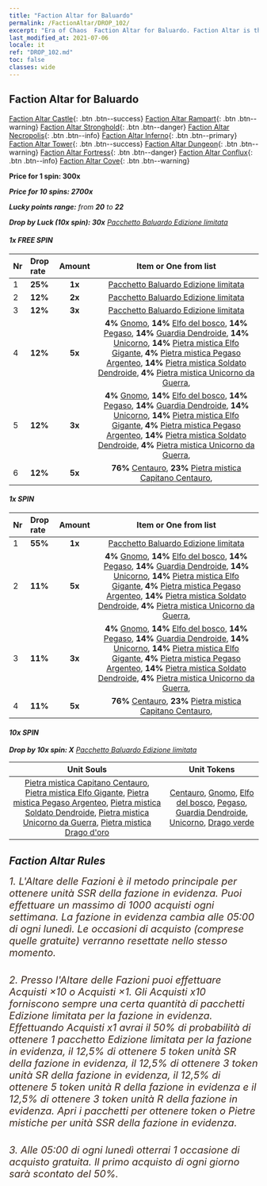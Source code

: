 ```yaml
---
title: "Faction Altar for Baluardo"
permalink: /FactionAltar/DROP_102/
excerpt: "Era of Chaos  Faction Altar for Baluardo. Faction Altar is the primary method for obtaining SSR units from the popular faction. Limited to 1,000 purchases each week. The popular faction changes at 05:00 every Monday. Purchase attempts and free purchase attempts will also reset then."
last_modified_at: 2021-07-06
locale: it
ref: "DROP_102.md"
toc: false
classes: wide
---
```


##  Faction Altar for **Baluardo**

  [Faction Altar Castle](/it/FactionAltar/DROP_101/){: .btn .btn--success} [Faction Altar Rampart](/it/FactionAltar/DROP_102/){: .btn .btn--warning} [Faction Altar Stronghold](/it/FactionAltar/DROP_103/){: .btn .btn--danger} [Faction Altar Necropolis](/it/FactionAltar/DROP_104/){: .btn .btn--info} [Faction Altar Inferno](/it/FactionAltar/DROP_105/){: .btn .btn--primary} [Faction Altar Tower](/it/FactionAltar/DROP_106/){: .btn .btn--success} [Faction Altar Dungeon](/it/FactionAltar/DROP_107/){: .btn .btn--warning} [Faction Altar Fortress](/it/FactionAltar/DROP_108/){: .btn .btn--danger} [Faction Altar Conflux](/it/FactionAltar/DROP_109/){: .btn .btn--info} [Faction Altar Cove](/it/FactionAltar/DROP_112/){: .btn .btn--warning} 

  **Price for 1 spin: 300x** <i class="fas fa-gem"/>

  **Price for 10 spins: 2700x** <i class="fas fa-gem"/>

  **Lucky points range:** from **20** to **22**

  **Drop by Luck (10x spin): 30x** [Pacchetto Baluardo Edizione limitata](/ItemsIT/con_2101/)

####  1x FREE SPIN 

  |    Nr    |  Drop rate  |  Amount   |   Item or One from list  |
  |:---------|:------------|:---------:|:------------------------:|
  | 1 | **25%** | **1x** | [Pacchetto Baluardo Edizione limitata](/ItemsIT/con_2101/) |
  | 2 | **12%** | **2x** | [Pacchetto Baluardo Edizione limitata](/ItemsIT/con_2101/) |
  | 3 | **12%** | **3x** | [Pacchetto Baluardo Edizione limitata](/ItemsIT/con_2101/) |
  | 4 | **12%** | **5x** |  **4%** [Gnomo](/ItemsIT/unt_200/),  **14%** [Elfo del bosco](/ItemsIT/unt_201/),  **14%** [Pegaso](/ItemsIT/unt_202/),  **14%** [Guardia Dendroide](/ItemsIT/unt_203/),  **14%** [Unicorno](/ItemsIT/unt_204/),  **14%** [Pietra mistica Elfo Gigante](/ItemsIT/unt_291/),  **4%** [Pietra mistica Pegaso Argenteo](/ItemsIT/unt_292/),  **14%** [Pietra mistica Soldato Dendroide](/ItemsIT/unt_293/),  **4%** [Pietra mistica Unicorno da Guerra](/ItemsIT/unt_294/),  |
  | 5 | **12%** | **3x** |  **4%** [Gnomo](/ItemsIT/unt_200/),  **14%** [Elfo del bosco](/ItemsIT/unt_201/),  **14%** [Pegaso](/ItemsIT/unt_202/),  **14%** [Guardia Dendroide](/ItemsIT/unt_203/),  **14%** [Unicorno](/ItemsIT/unt_204/),  **14%** [Pietra mistica Elfo Gigante](/ItemsIT/unt_291/),  **4%** [Pietra mistica Pegaso Argenteo](/ItemsIT/unt_292/),  **14%** [Pietra mistica Soldato Dendroide](/ItemsIT/unt_293/),  **4%** [Pietra mistica Unicorno da Guerra](/ItemsIT/unt_294/),  |
  | 6 | **12%** | **5x** |  **76%** [Centauro](/ItemsIT/unt_199/),  **23%** [Pietra mistica Capitano Centauro](/ItemsIT/unt_290/),  |


####  1x SPIN 

  |    Nr    |  Drop rate  |  Amount   |   Item or One from list  |
  |:---------|:------------|:---------:|:------------------------:|
  | 1 | **55%** | **1x** | [Pacchetto Baluardo Edizione limitata](/ItemsIT/con_2101/) |
  | 2 | **11%** | **5x** |  **4%** [Gnomo](/ItemsIT/unt_200/),  **14%** [Elfo del bosco](/ItemsIT/unt_201/),  **14%** [Pegaso](/ItemsIT/unt_202/),  **14%** [Guardia Dendroide](/ItemsIT/unt_203/),  **14%** [Unicorno](/ItemsIT/unt_204/),  **14%** [Pietra mistica Elfo Gigante](/ItemsIT/unt_291/),  **4%** [Pietra mistica Pegaso Argenteo](/ItemsIT/unt_292/),  **14%** [Pietra mistica Soldato Dendroide](/ItemsIT/unt_293/),  **4%** [Pietra mistica Unicorno da Guerra](/ItemsIT/unt_294/),  |
  | 3 | **11%** | **3x** |  **4%** [Gnomo](/ItemsIT/unt_200/),  **14%** [Elfo del bosco](/ItemsIT/unt_201/),  **14%** [Pegaso](/ItemsIT/unt_202/),  **14%** [Guardia Dendroide](/ItemsIT/unt_203/),  **14%** [Unicorno](/ItemsIT/unt_204/),  **14%** [Pietra mistica Elfo Gigante](/ItemsIT/unt_291/),  **4%** [Pietra mistica Pegaso Argenteo](/ItemsIT/unt_292/),  **14%** [Pietra mistica Soldato Dendroide](/ItemsIT/unt_293/),  **4%** [Pietra mistica Unicorno da Guerra](/ItemsIT/unt_294/),  |
  | 4 | **11%** | **5x** |  **76%** [Centauro](/ItemsIT/unt_199/),  **23%** [Pietra mistica Capitano Centauro](/ItemsIT/unt_290/),  |


####  10x SPIN 

  **Drop by 10x spin: X** [Pacchetto Baluardo Edizione limitata](/ItemsIT/con_2101/)

  |    Unit Souls    |  Unit Tokens  |
  |:----------------:|:-------------:|
  | [Pietra mistica Capitano Centauro](/ItemsIT/unt_290/), [Pietra mistica Elfo Gigante](/ItemsIT/unt_291/), [Pietra mistica Pegaso Argenteo](/ItemsIT/unt_292/), [Pietra mistica Soldato Dendroide](/ItemsIT/unt_293/), [Pietra mistica Unicorno da Guerra](/ItemsIT/unt_294/), [Pietra mistica Drago d'oro](/ItemsIT/unt_295/) | [Centauro](/ItemsIT/unt_199/), [Gnomo](/ItemsIT/unt_200/), [Elfo del bosco](/ItemsIT/unt_201/), [Pegaso](/ItemsIT/unt_202/), [Guardia Dendroide](/ItemsIT/unt_203/), [Unicorno](/ItemsIT/unt_204/), [Drago verde](/ItemsIT/unt_205/) |



## Faction Altar Rules

  <span style="color: #3c2a1e;font-size:20px">1. L'Altare delle Fazioni è il metodo principale per ottenere unità SSR della fazione in evidenza. Puoi effettuare un massimo di 1000 acquisti ogni settimana. La fazione in evidenza cambia alle 05:00 di ogni lunedì. Le occasioni di acquisto (comprese quelle gratuite) verranno resettate nello stesso momento.</span><br/>

<br/>  <span style="color: #3c2a1e;font-size:20px">2. Presso l'Altare delle Fazioni puoi effettuare Acquisti ×10 o Acquisti ×1. Gli Acquisti x10 forniscono sempre una certa quantità di pacchetti Edizione limitata per la fazione in evidenza. Effettuando Acquisti x1 avrai il 50% di probabilità di ottenere 1 pacchetto Edizione limitata per la fazione in evidenza, il 12,5% di ottenere 5 token unità SR della fazione in evidenza, il 12,5% di ottenere 3 token unità SR della fazione in evidenza, il 12,5% di ottenere 5 token unità R della fazione in evidenza e il 12,5% di ottenere 3 token unità R della fazione in evidenza. Apri i pacchetti per ottenere token o Pietre mistiche per unità SSR della fazione in evidenza.</span>

<br/>  <span style="color: #3c2a1e;font-size:20px">3. Alle 05:00 di ogni lunedì otterrai 1 occasione di acquisto gratuita. Il primo acquisto di ogni giorno sarà scontato del 50%.</span><br/>

<br/>